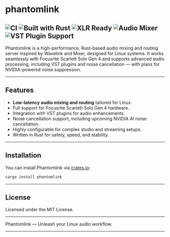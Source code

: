 # phantomlink

![CI](https://github.com/ghostkellz/phantomlink/actions/workflows/ci.yml/badge.svg)
![Built with Rust](https://img.shields.io/badge/Built%20with-Rust-informational?logo=rust&logoColor=white&color=orange)
![XLR Ready](https://img.shields.io/badge/XLR%20Input-Ready-blueviolet?logo=music&color=blueviolet)
![Audio Mixer](https://img.shields.io/badge/Audio-Mixer-blue?logo=waves&color=blue)
![VST Plugin Support](https://img.shields.io/badge/VST-Plugin%20Support-brightgreen?logo=plug&color=brightgreen)
---

Phantomlink is a high-performance, Rust-based audio mixing and routing server inspired by Wavelink and Mixer, designed for Linux systems. It works seamlessly with Focusrite Scarlett Solo Gen 4 and supports advanced audio processing, including VST plugins and noise cancellation — with plans for NVIDIA-powered noise suppression.

---

## Features

- **Low-latency audio mixing and routing** tailored for Linux.
- Full support for Focusrite Scarlett Solo Gen 4 hardware.
- Integration with VST plugins for audio enhancements.
- Noise cancellation support, including upcoming NVIDIA AI noise cancellation.
- Highly configurable for complex studio and streaming setups.
- Written in Rust for safety, speed, and stability.

---

## Installation

You can install Phantomlink via [crates.io](https://crates.io/crates/phantomlink):

```bash
cargo install phantomlink
```

---

## License

Licensed under the MIT License.

---

Phantomlink — Unleash your Linux audio workflow.

---

